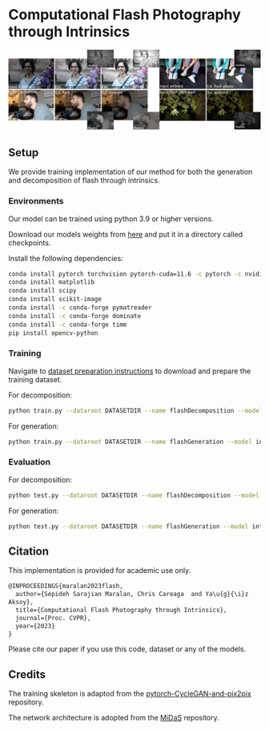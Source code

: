 # Computational Flash Photography through Intrinsics
![teaser](./figures/teaser_transparent.png)

## Setup
We provide training implementation of our method for both the generation and decomposition of flash through intrinsics.

### Environments
Our model can be trained using python 3.9 or higher versions.

Download our models weights from [here](https://vault.sfu.ca/index.php/s/sRWFTyRkirFEw6B) and put it in a directory called checkpoints.

Install the following dependencies:
```sh
conda install pytorch torchvision pytorch-cuda=11.6 -c pytorch -c nvidia
conda install matplotlib
conda install scipy
conda install scikit-image
conda install -c conda-forge pymatreader
conda install -c conda-forge dominate
conda install -c conda-forge timm
pip install opencv-python

```

### Training
Navigate to [dataset preparation instructions](./dataset_prepare/) to download and prepare the training dataset. 

For decomposition:
```sh
python train.py --dataroot DATASETDIR --name flashDecomposition --model intrinsic_flash_decomposition  --normalize_flash 1 --normalize_ambient 1   
```
For generation:
```sh
python train.py --dataroot DATASETDIR --name flashGeneration --model intrinsic_flash_generation  --normalize_flash 1 --normalize_ambient 1  
```


### Evaluation
For decomposition:
```sh
python test.py --dataroot DATASETDIR --name flashDecomposition --model intrinsic_flash_decomposition  --normalize_flash 1 --normalize_ambient 1 --eval 
```
For generation:
```sh
python test.py --dataroot DATASETDIR --name flashGeneration --model intrinsic_flash_generation  --normalize_flash 1 --normalize_ambient 1  --eval
```


## Citation
This implementation is provided for academic use only. 
```
@INPROCEEDINGS{maralan2023flash,
  author={Sepideh Sarajian Maralan, Chris Careaga  and Ya\u{g}{\i}z Aksoy},
  title={Computational Flash Photography through Intrinsics},
  journal={Proc. CVPR},
  year={2023}
}
```

Please cite our paper if you use this code, dataset or any of the models.
## Credits
The training skeleton is adaptod from the [pytorch-CycleGAN-and-pix2pix][4] repository.

The network architecture is adopted from the [MiDaS][1] repository.

[1]: https://github.com/intel-isl/MiDaS/tree/v2
[4]: https://github.com/junyanz/pytorch-CycleGAN-and-pix2pix
